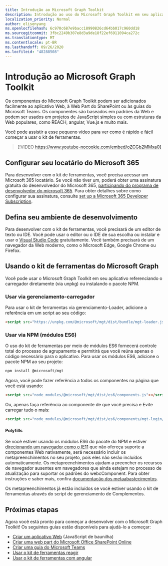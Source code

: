 ```yaml
---
title: Introdução ao Microsoft Graph Toolkit
description: Introdução ao uso do Microsoft Graph Toolkit em seu aplicativo.
localization_priority: Normal
author: elisenyang
ms.openlocfilehash: 6c970c687e9bacc18990826cd64bb017c960dd18
ms.sourcegitcommit: 3fbc2249b307e8d3a9de18f22ef6911094ca272c
ms.translationtype: MT
ms.contentlocale: pt-BR
ms.lasthandoff: 09/26/2020
ms.locfileid: "48288508"
---
```

# <a name="getting-started-with-the-microsoft-graph-toolkit"></a>Introdução ao Microsoft Graph Toolkit

Os componentes do Microsoft Graph Toolkit podem ser adicionados facilmente ao aplicativo Web, à Web Part do SharePoint ou às guias do Microsoft Teams. Os componentes são baseados em padrões da Web e podem ser usados em projetos de JavaScript simples ou com estruturas da Web populares, como REACH, angular, Vue.js e muito mais.

Você pode assistir a esse pequeno vídeo para ver como é rápido e fácil começar a usar o kit de ferramentas.

> [!VIDEO https://www.youtube-nocookie.com/embed/oZCGb2MMxa0]

## <a name="set-up-your-microsoft-365-tenant"></a>Configurar seu locatário do Microsoft 365
Para desenvolver com o kit de ferramentas, você precisa acessar um Microsoft 365 locatário. Se você não tiver um, poderá obter uma assinatura gratuita do desenvolvedor do Microsoft 365, [participando do programa de desenvolvedor do microsoft 365](https://developer.microsoft.com/microsoft-365/dev-program). Para obter detalhes sobre como configurar sua assinatura, consulte [set up a Microsoft 365 Developer Subscription](/office/developer-program/microsoft-365-developer-program-get-started).

## <a name="set-up-your-development-environment"></a>Defina seu ambiente de desenvolvimento
Para desenvolver com o kit de ferramentas, você precisará de um editor de texto ou IDE. Você pode usar o editor ou o IDE de sua escolha ou instalar e usar o [Visual Studio Code](https://code.visualstudio.com/download) gratuitamente. Você também precisará de um navegador da Web moderno, como o Microsoft Edge, Google Chrome ou Firefox.

## <a name="using-the-microsoft-graph-toolkit"></a>Usando o kit de ferramentas do Microsoft Graph
Você pode usar o Microsoft Graph Toolkit em seu aplicativo referenciando o carregador diretamente (via unpkg) ou instalando o pacote NPM.

### <a name="use-via-mgt-loader"></a>Usar via gerenciamento-carregador
Para usar o kit de ferramentas via gerenciamento-Loader, adicione a referência em um script ao seu código:

```html
<script src="https://unpkg.com/@microsoft/mgt/dist/bundle/mgt-loader.js"></script>
```

### <a name="use-via-npm-es6-modules"></a>Usar via NPM (módulos ES6)
O uso do kit de ferramentas por meio de módulos ES6 fornecerá controle total do processo de agrupamento e permitirá que você reúna apenas o código necessário para o aplicativo. Para usar os módulos ES6, adicione o pacote NPM ao seu projeto:

```bash
npm install @microsoft/mgt
```
Agora, você pode fazer referência a todos os componentes na página que você está usando:

```html
<script src="node_modules/@microsoft/mgt/dist/es6/components.js"></script>
```

Ou, apenas faça referência ao componente de que você precisa e Evite carregar tudo o mais:
```html
<script src="node_modules/@microsoft/mgt/dist/es6/components/mgt-login/mgt-login.js"></script>
```

#### <a name="polyfills"></a>Polyfills

Se você estiver usando os módulos ES6 do pacote do NPM e estiver [direcionando um navegador como o IE11](https://caniuse.com/#search=components) que não ofereça suporte a componentes Web nativamente, será necessário incluir os metapreenchimentos no seu projeto, pois eles não serão incluídos automaticamente. Os metapreenchimentos ajudam a preencher os recursos de navegador ausentes em navegadores que ainda estejam no processo de atualização para suportar os padrões do webcComponent. Para obter instruções e saber mais, confira [documentação dos metaabastecimentos](https://www.webcomponents.org/polyfills). 

Os metapreenchimentos já estão incluídos se você estiver usando o kit de ferramentas através do script de gerenciamento de Complementos.

## <a name="next-steps"></a>Próximas etapas
Agora você está pronto para começar a desenvolver com o Microsoft Graph Toolkit! Os seguintes guias estão disponíveis para ajudá-lo a começar:
- [Criar um aplicativo Web](./build-a-web-app.md) (JavaScript de baunilha)
- [Criar uma web part do Microsoft Office SharePoint Online](./build-a-sharepoint-web-part.md)
- [Criar uma guia do Microsoft Teams](./build-a-microsoft-teams-tab.md)
- [Usar o kit de ferramentas reagir](./use-toolkit-with-react.md)
- [Usar o kit de ferramentas com angular](./use-toolkit-with-angular.md)